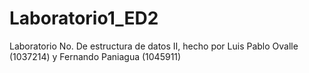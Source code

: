 # Laboratorio1_ED2
Laboratorio No. De estructura de datos II, hecho por Luis Pablo Ovalle (1037214) y Fernando Paniagua (1045911)
